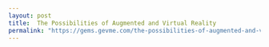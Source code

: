 ```yaml
---
layout: post
title:  The Possibilities of Augmented and Virtual Reality
permalink: "https://gems.gevme.com/the-possibilities-of-augmented-and-virtual-reality"
---
```

